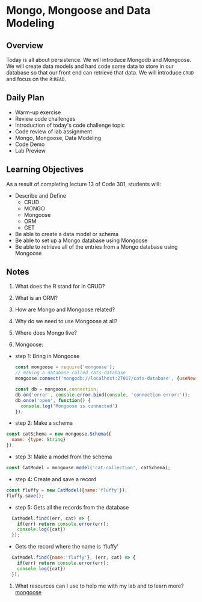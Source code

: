 # Mongo, Mongoose and Data Modeling

## Overview

Today is all about persistence. We will introduce Mongodb and Mongoose. We will create data models and hard code some data to store in our database so that our front end can retrieve that data. We will introduce `CRUD` and focus on the `R`:`READ`.

## Daily Plan

- Warm-up exercise
- Review code challenges
- Introduction of today's code challenge topic
- Code review of lab assignment
- Mongo, Mongoose, Data Modeling
- Code Demo
- Lab Preview

## Learning Objectives

As a result of completing lecture 13 of Code 301, students will:

- Describe and Define
  - CRUD
  - MONGO
  - Mongoose
  - ORM
  - GET
- Be able to create a data model or schema
- Be able to set up a Mongo database using Mongoose
- Be able to retrieve all of the entries from a Mongo database using Mongoose

## Notes

1. What does the R stand for in CRUD?

1. What is an ORM?

1. How are Mongo and Mongoose related?

1. Why do we need to use Mongoose at all?

1. Where does Mongo live?

1. Mongoose:

- step 1: Bring in Mongoose

  ```javaScript
  const mongoose = require('mongoose');
  // making a database called cats-database
  mongoose.connect('mongodb://localhost:27017/cats-database', {useNewUrlParser: true, useUnifiedTopology: true});

  const db = mongoose.connection;
  db.on('error', console.error.bind(console, 'connection error:'));
  db.once('open', function() {
    console.log('Mongoose is connected')
  });
  ```

- step 2: Make a schema

```javaScript
const catSchema = new mongoose.Schema({
  name: {type: String}
});

```

- step 3: Make a model from the schema

```javaScript
const CatModel = mongoose.model('cat-collection', catSchema);
```

- step 4: Create and save a record

```javaScript
const fluffy = new CatModel({name:'fluffy'});
fluffy.save();
```

- step 5: Gets all the records from the database

```javaScript
  CatModel.find((err, cat) => {
    if(err) return console.error(err);
    console.log({cat})
  });
```

- Gets the record where the name is 'fluffy'

```javaScript
  CatModel.find({name:'fluffy'}, (err, cat) => {
    if(err) return console.error(err);
    console.log({cat})
  });
```

1. What resources can I use to help me with my lab and to learn more?
[mongoose](https://mongoosejs.com/docs/)
